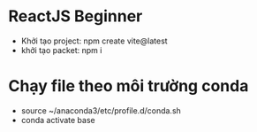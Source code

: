 # ReactJS Beginner
- Khởi tạo project: npm create vite@latest
- khởi tạo packet: npm i

# Chạy file theo môi trường conda
- source ~/anaconda3/etc/profile.d/conda.sh
- conda activate base